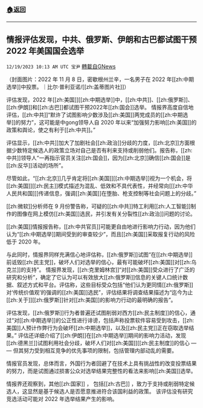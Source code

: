 ###  [:house:返回](README.md)
---


## 情报评估发现，中共、俄罗斯、伊朗和古巴都试图干预 2022 年美国国会选举
`12/19/2023 10:13 AM UTC 宝尹` [轉載自GNews](https://gnews.org/articles/2127871)

（封面图片：2022 年 11 月 8 日，密歇根州兰辛，一名男子在 2022 年[[zh:中期选举]]中投票。｜比尔·普利亚诺/[[zh:盖蒂图片社]]）

评估发现，2022 年[[zh:美国]][[zh:中期选举]]中，[[zh:中共]]、[[zh:俄罗斯]]、[[zh:伊朗]]和[[zh:古巴]]都试图干预2022年[[zh:国会]]选举。 
情报界高度自信地评估，[[zh:中共]]“默许了试图影响少数涉及[[zh:美国]]两党成员的[[zh:中期选举]]的努力”，这可能是中gong领导人自 2020 年以来“加强努力影响[[zh:美国]]的政策和舆论，使之有利于[[zh:中共]]。”

评估显示，[[zh:中共]]加大了加剧社会[[zh:政治]]分歧的力度，[[zh:北京]]方面根据少数特定候选人的政策立场对自己是否有利来支持或削弱他们。报告称，[[zh:中共]]领导人“一再指示官员关注[[zh:国会]]，因为[[zh:北京]]确信[[zh:国会]]是[[zh:反华]]活动的场所”。

尽管如此，“[[zh:北京]]几乎肯定将[[zh:美国]][[zh:中期选举]]视为一个机会，将[[zh:美国]][[zh:民主]]模式描述为混乱、低效和不具代表性，并经常向[[[zh:中华人民共和国]]]传递信息，强调[[zh:美国]]在堕胎、枪支控制等社会问题上的分歧。”

[[zh:微软]]分析师在 9 月份警告称，可疑的[[zh:中共]]特工利用[[zh:人工智能]]制作的图像在网上模仿[[zh:美国]]选民，并引发有关分裂性[[zh:政治]]问题的讨论。

[[zh:美国]]情报报告称，[[zh:中共官员]]可能更自由地进行影响力行动，因为他们认为“[[zh:中期选举]]期间受到的审查较少”，而且[[zh:美国]]采取报复行动的风险低于 2020 年。

与此同时，情报界同样充满信心地评估称，[[zh:俄罗斯]]试图“在[[zh:中期选举]]前诋毁[[zh:民主党]]，破坏人们对选举的信心，最有可能破坏[[zh:美国]]对[[zh:乌克兰]]的支持”。
情报界发现，[[zh:克里姆林宫]]“对[[zh:美国]]受众进行了广泛的研究和分析”，确定了它认为可以有效放大[[zh:俄罗斯]]信息的关键人口统计数据、叙述方式和平台。评估称，这些目标受众包括“他们认为更同情[[zh:俄罗斯]]对‘传统价值观’的强调的[[zh:美国]]选民”，评估结果将调查结果描述为“迄今为止[[zh:关于]][[zh:俄罗斯]]针对[[zh:美国]]的影响力行动的最明确的报告”。 

评估发现，[[zh:俄罗斯]]行为者普遍还试图削弱对西方[[zh:民主制度]]的信心，通过“对[[zh:中期选举]]的公正性进行诽谤，包括声称投票软件容易受到攻击，[[zh:美国]]人预计作弊行为会破坏[[zh:中期选举]]，以及[[zh:民主党]]正在窃取选举结果。”
评估还详细介绍了[[zh:伊朗]]在[[zh:中期选举]]期间的影响力活动，发现[[zh:德黑兰]]试图利用社会分歧，破坏人们对[[zh:美国]][[zh:民主制度]]的信心 — — 但其努力受到相互竞争的优先事项的限制，包括管理内部动乱的需要。

情报官员发现，总体而言，外国行为者回避了在技术上具有挑战性的改变投票结果的努力，而是试图通过损害公众对选举结果完整性的看法来影响[[zh:美国]]选举。

情报界还观察到，其他[[zh:国家]] ， 包括[[zh:古巴]] ，致力于支持或削弱特定候选人，这显然是基于候选人是否愿意推进符合该国利益的政策。
该评估没有研究竞选活动可能对 2022 年选举结果产生的影响。


